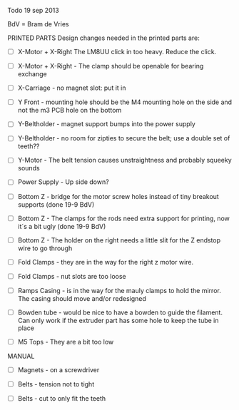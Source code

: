 Todo 19 sep 2013

BdV = Bram de Vries


PRINTED PARTS
Design changes needed in the printed parts are:

- [ ] X-Motor + X-Right The LM8UU click in too heavy. Reduce the click. 
- [ ] X-Motor + X-Right	- The clamp should be openable for bearing exchange
- [ ] X-Carriage - no magnet slot: put it in
- [ ] Y Front - mounting hole should be the M4 mounting hole on the side and not the m3 PCB hole on the bottom
- [ ] Y-Beltholder - magnet support bumps into the power supply
- [ ] Y-Beltholder - no room for zipties to secure the belt; use a double set of teeth??
- [ ] Y-Motor - The belt tension causes unstraightness and probably squeeky sounds  
- [ ] Power Supply - Up side down?
- [ ] Bottom Z	- bridge for the motor screw holes instead of tiny breakout supports (done 19-9 BdV)
- [ ] Bottom Z	- The clamps for the rods need extra support for printing, now it´s a bit ugly (done 19-9 BdV)
- [ ] Bottom Z	- The holder on the right needs a little slit for the Z endstop wire to go through
- [ ] Fold Clamps - they are in the way for the right z motor wire. 
- [ ] Fold Clamps - nut slots are too loose
- [ ] Ramps Casing - is in the way for the mauly clamps to hold the mirror. The casing should move and/or redesigned
- [ ] Bowden tube - would be nice to have a bowden to guide the filament. Can only work if the extruder part has some hole to keep the tube in place
- [ ] M5 Tops - They are a bit too low



MANUAL

- [ ] Magnets - on a screwdriver
- [ ] Belts - tension not to tight 
- [ ] Belts - cut to only fit the teeth






